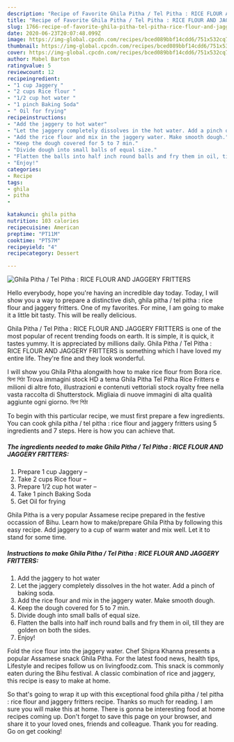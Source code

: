 ```yaml
---
description: "Recipe of Favorite Ghila Pitha / Tel Pitha : RICE FLOUR AND JAGGERY FRITTERS"
title: "Recipe of Favorite Ghila Pitha / Tel Pitha : RICE FLOUR AND JAGGERY FRITTERS"
slug: 1766-recipe-of-favorite-ghila-pitha-tel-pitha-rice-flour-and-jaggery-fritters
date: 2020-06-23T20:07:48.099Z
image: https://img-global.cpcdn.com/recipes/bced089bbf14cdd6/751x532cq70/ghila-pitha-tel-pitha-rice-flour-and-jaggery-fritters-recipe-main-photo.jpg
thumbnail: https://img-global.cpcdn.com/recipes/bced089bbf14cdd6/751x532cq70/ghila-pitha-tel-pitha-rice-flour-and-jaggery-fritters-recipe-main-photo.jpg
cover: https://img-global.cpcdn.com/recipes/bced089bbf14cdd6/751x532cq70/ghila-pitha-tel-pitha-rice-flour-and-jaggery-fritters-recipe-main-photo.jpg
author: Mabel Barton
ratingvalue: 5
reviewcount: 12
recipeingredient:
- "1 cup Jaggery "
- "2 cups Rice flour "
- "1/2 cup hot water "
- "1 pinch Baking Soda"
- " Oil for frying"
recipeinstructions:
- "Add the jaggery to hot water"
- "Let the jaggery completely dissolves in the hot water. Add a pinch of baking soda."
- "Add the rice flour and mix in the jaggery water. Make smooth dough."
- "Keep the dough covered for 5 to 7 min."
- "Divide dough into small balls of equal size."
- "Flatten the balls into half inch round balls and fry them in oil, till they are golden on both the sides."
- "Enjoy!"
categories:
- Recipe
tags:
- ghila
- pitha
- 

katakunci: ghila pitha  
nutrition: 103 calories
recipecuisine: American
preptime: "PT11M"
cooktime: "PT57M"
recipeyield: "4"
recipecategory: Dessert

---
```



![Ghila Pitha / Tel Pitha : RICE FLOUR AND JAGGERY FRITTERS](https://img-global.cpcdn.com/recipes/bced089bbf14cdd6/751x532cq70/ghila-pitha-tel-pitha-rice-flour-and-jaggery-fritters-recipe-main-photo.jpg)

Hello everybody, hope you're having an incredible day today. Today, I will show you a way to prepare a distinctive dish, ghila pitha / tel pitha : rice flour and jaggery fritters. One of my favorites. For mine, I am going to make it a little bit tasty. This will be really delicious.

Ghila Pitha / Tel Pitha : RICE FLOUR AND JAGGERY FRITTERS is one of the most popular of recent trending foods on earth. It is simple, it is quick, it tastes yummy. It is appreciated by millions daily. Ghila Pitha / Tel Pitha : RICE FLOUR AND JAGGERY FRITTERS is something which I have loved my entire life. They're fine and they look wonderful.

I will show you Ghila Pitha alongwith how to make rice flour from Bora rice. ঘিলা পিঠা Trova immagini stock HD a tema Ghila Pitha Tel Pitha Rice Fritters e milioni di altre foto, illustrazioni e contenuti vettoriali stock royalty free nella vasta raccolta di Shutterstock. Migliaia di nuove immagini di alta qualità aggiunte ogni giorno. ঘিলা পিঠা


To begin with this particular recipe, we must first prepare a few ingredients. You can cook ghila pitha / tel pitha : rice flour and jaggery fritters using 5 ingredients and 7 steps. Here is how you can achieve that.

<!--inarticleads1-->

##### The ingredients needed to make Ghila Pitha / Tel Pitha : RICE FLOUR AND JAGGERY FRITTERS:

1. Prepare 1 cup Jaggery –
1. Take 2 cups Rice flour –
1. Prepare 1/2 cup hot water –
1. Take 1 pinch Baking Soda
1. Get  Oil for frying


Ghila Pitha is a very popular Assamese recipe prepared in the festive occassion of Bihu. Learn how to make/prepare Ghila Pitha by following this easy recipe. Add jaggery to a cup of warm water and mix well. Let it to stand for some time. 

<!--inarticleads2-->

##### Instructions to make Ghila Pitha / Tel Pitha : RICE FLOUR AND JAGGERY FRITTERS:

1. Add the jaggery to hot water
1. Let the jaggery completely dissolves in the hot water. Add a pinch of baking soda.
1. Add the rice flour and mix in the jaggery water. Make smooth dough.
1. Keep the dough covered for 5 to 7 min.
1. Divide dough into small balls of equal size.
1. Flatten the balls into half inch round balls and fry them in oil, till they are golden on both the sides.
1. Enjoy!


Fold the rice flour into the jaggery water. Chef Shipra Khanna presents a popular Assamese snack Ghila Pitha. For the latest food news, health tips, Lifestyle and recipes follow us on livingfoodz.com. This snack is commonly eaten during the Bihu festival. A classic combination of rice and jaggery, this recipe is easy to make at home. 

So that's going to wrap it up with this exceptional food ghila pitha / tel pitha : rice flour and jaggery fritters recipe. Thanks so much for reading. I am sure you will make this at home. There is gonna be interesting food at home recipes coming up. Don't forget to save this page on your browser, and share it to your loved ones, friends and colleague. Thank you for reading. Go on get cooking!
